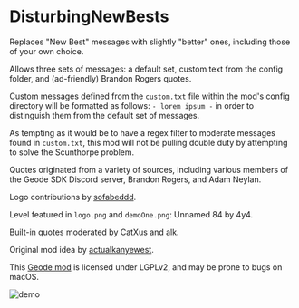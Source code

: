 # DisturbingNewBests

Replaces "New Best" messages with slightly "better" ones, including those of your own choice.

Allows three sets of messages: a default set, custom text from the config folder, and (ad-friendly) Brandon Rogers quotes.

Custom messages defined from the `custom.txt` file within the mod's config directory will be formatted as follows: `- lorem ipsum -` in order to distinguish them from the default set of messages.

As tempting as it would be to have a regex filter to moderate messages found in `custom.txt`, this mod will not be pulling double duty by attempting to solve the Scunthorpe problem.

Quotes originated from a variety of sources, including various members of the Geode SDK Discord server, Brandon Rogers, and Adam Neylan.

Logo contributions by [sofabeddd](https://gdbrowser.com/u/7976112).

Level featured in `logo.png` and `demoOne.png`: Unnamed 84 by 4y4.

Built-in quotes moderated by CatXus and alk.

Original mod idea by [actualkanyewest](https://gdbrowser.com/u/28091796).

This [Geode mod](https://geode-sdk.org) is licensed under LGPLv2, and may be prone to bugs on macOS.

![demo](https://github.com/RayDeeUx/DisturbingNewBests/blob/main/demoOne.png)